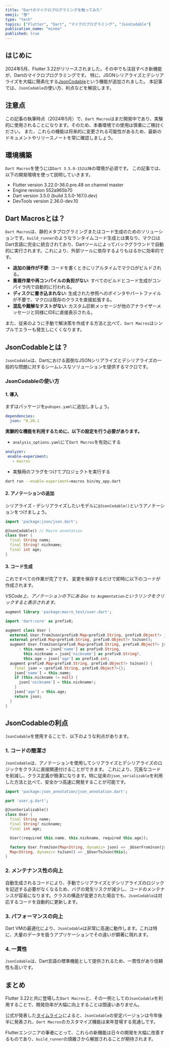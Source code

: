 ```yaml
---
title: "Dartのマイクロプログラミングを触ってみた"
emoji: "😎"
type: "tech"
topics: ["Flutter", "Dart", "マイクロプログラミング", "JsonCodable"]
publication_name: "minma"
published: true
---
```

## はじめに

2024年5月、Flutter 3.22がリリースされました。その中でも注目すべき新機能が、Dartのマイクロプログラミングです。
特に、JSONシリアライズとデシリアライズを大幅に簡素化する[JsonCodable](https://pub.dev/packages/json/versions/0.20.0)という機能が追加されました。
本記事では、`JsonCodable`の使い方、利点などを解説します。

## 注意点

この記事の執筆時点（2024年5月）で、`Dart Macros`はまだ開発中であり、実験的に使用されることになります。そのため、本番環境での使用は慎重にご検討ください。
また、これらの機能は将来的に変更される可能性があるため、最新のドキュメントやリリースノートを常に確認しましょう。

## 環境構築

`Dart Macros`を使うには`Dart 3.5.0-152以降`の環境が必須です。
この記事では、以下の開発環境を使って説明していきます。

- Flutter version 3.22.0-36.0.pre.48 on channel master
- Engine revision 552a965b70
- Dart version 3.5.0 (build 3.5.0-167.0.dev)
- DevTools version 2.36.0-dev.10

## Dart Macrosとは？

`Dart Macros`は、静的メタプログラミングまたはコード生成のためのソリューションです。`build_runner`のようなランタイムコード生成とは異なり、マクロはDart言語に完全に統合されており、Dartツールによってバックグラウンドで自動的に実行されます。これにより、外部ツールに依存するよりもはるかに効率的です。

- **追加の操作が不要**: コードを書くときにリアルタイムでマクロがビルドされる。
- **重複作業や再コンパイルの負担がない**: すべてのビルドとコード生成がコンパイラ内で自動的に行われる。
- **ディスクに書き込まれない**: 生成された参照へのポインタやパートファイルが不要で、マクロは既存のクラスを直接拡張する。
- **混乱や難解なテストがない**: カスタム診断メッセージが他のアナライザーメッセージと同様にIDEに直接表示される。

また、従来のように手動で解決策を作成する方法と比べて、`Dart Macros`はシンプルでエラーも発生しにくくなります。

## JsonCodableとは？

`JsonCodable`は、Dartにおける面倒なJSONシリアライズとデシリアライズの一般的な問題に対するシームレスなソリューションを提供するマクロです。

### JsonCodableの使い方

#### 1. 導入

まずはパッケージを`pubspec.yaml`に追加しましょう。

```yaml
dependencies:
  json: ^0.20.1
```

**実験的な機能を利用するために、以下の設定を行う必要があります。**

- `analysis_options.yaml`にて`Dart Macros`を有効にする

```yaml
analyzer:
 enable-experiment:
   - macros
```

- 実験用のフラグをつけてプロジェクトを実行する

```bash
dart run --enable-experiment=macros bin/my_app.dart
```

#### 2. アノテーションの追加

シリアライズ・デシリアライズしたいモデルに`@JsonCodable()`というアノテーションをつけましょう。

```dart
import 'package:json/json.dart';

@JsonCodable() // Macro annotation
class User {
  final String name;
  final String? nickname;
  final int age;
}
```

#### 3. コード生成

これですべての作業が完了です。
変更を保存するだけで即時に以下のコードが作成されます。

*VSCode上、アノテーションの下にある`Go to Augmentation`というリンクをクリックすると表示されます。*

```dart
augment library 'package:macro_test/user.dart';

import 'dart:core' as prefix0;

augment class User {
  external User.fromJson(prefix0.Map<prefix0.String, prefix0.Object?> json);
  external prefix0.Map<prefix0.String, prefix0.Object?> toJson();
  augment User.fromJson(prefix0.Map<prefix0.String, prefix0.Object?> json, )
      : this.name = json['name'] as prefix0.String,
        this.nickname = json['nickname'] as prefix0.String?,
        this.age = json['age'] as prefix0.int;
  augment prefix0.Map<prefix0.String, prefix0.Object?> toJson() {
    final json = <prefix0.String, prefix0.Object?>{};
    json['name'] = this.name;
    if (this.nickname != null) {
      json['nickname'] = this.nickname!;
    }
    json['age'] = this.age;
    return json;
  }
}
```

## JsonCodableの利点

`JsonCodable`を使用することで、以下のような利点があります。

### 1. コードの簡潔さ

`JsonCodable`は、アノテーションを使用してシリアライズとデシリアライズのロジックをクラスに直接関連付けることができます。
これにより、冗長なコードを削減し、クラス定義が簡潔になります。特に従来の`json_serializable`を利用した方法と比べて、安全かつ高速に開発することが可能です。

```dart
import 'package:json_annotation/json_annotation.dart';

part 'user.g.dart';

@JsonSerializable()
class User {
  final String name;
  final String? nickname;
  final int age;

  User({required this.name, this.nickname, required this.age});

  factory User.fromJson(Map<String, dynamic> json) => _$UserFromJson(json);
  Map<String, dynamic> toJson() => _$UserToJson(this);
}
```

### 2. メンテナンス性の向上

自動生成されるコードにより、手動でシリアライズとデシリアライズのロジックを記述する必要がなくなるため、バグの発生リスクが減少し、コードのメンテナンスが容易になります。クラスの構造が変更された場合でも、`JsonCodable`は対応するコードを自動的に更新します。

### 3. パフォーマンスの向上

Dart VMの最適化により、`JsonCodable`は非常に高速に動作します。これは特に、大量のデータを扱うアプリケーションでその違いが顕著に現れます。

### 4. 一貫性

`JsonCodable`は、Dart言語の標準機能として提供されるため、一貫性があり信頼性も高いです。

## まとめ

Flutter 3.22と共に登場した`Dart Macros`と、その一例としての`JsonCodable`を利用することで、開発効率が大幅に向上することは間違いありません。

公式が発表した[タイムライン](https://dart.dev/language/macros#timeline)によると、`JsonCodable`の安定バージョンは今年後半に発表され、`Dart Macros`のカスタマイズ機能は来年登場する見通しです。

Flutterエンジニアの筆者にとって、これらの新機能は日々の開発を大幅に改善するものであり、`build_runner`の煩雑さから解放されることが期待されます。
